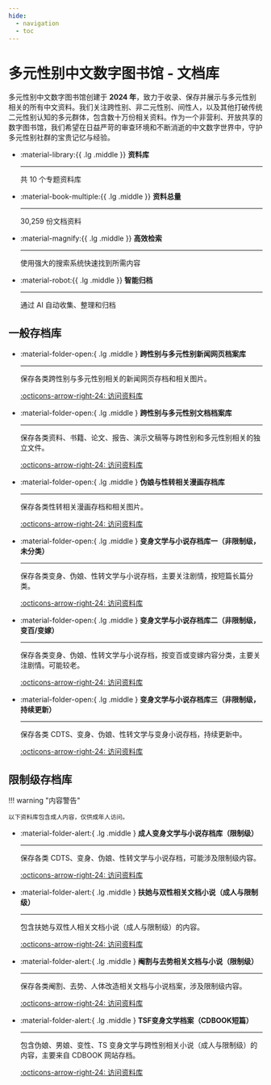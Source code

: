 ```yaml
---
hide:
  - navigation
  - toc
---    
```

# 多元性别中文数字图书馆 - 文档库

多元性别中文数字图书馆创建于 **2024 年**，致力于收录、保存并展示与多元性别相关的所有中文资料。我们关注跨性别、非二元性别、间性人，以及其他打破传统二元性别认知的多元群体，包含数十万份相关资料。作为一个非营利、开放共享的数字图书馆，我们希望在日益严苛的审查环境和不断消逝的中文数字世界中，守护多元性别社群的宝贵记忆与经验。

<div class="grid cards" markdown>

-   :material-library:{{ .lg .middle }} __资料库__

    ---

    共 10 个专题资料库
    
-   :material-book-multiple:{{ .lg .middle }} __资料总量__

    ---

    30,259 份文档资料

-   :material-magnify:{{ .lg .middle }} __高效检索__

    ---

    使用强大的搜索系统快速找到所需内容

-   :material-robot:{{ .lg .middle }} __智能归档__

    ---

    通过 AI 自动收集、整理和归档

</div>

## 一般存档库

<div class="grid cards" markdown>


-   :material-folder-open:{ .lg .middle } __跨性别与多元性别新闻网页档案库__

    ---
    
    保存各类跨性别与多元性别相关的新闻网页存档和相关图片。
    
    [:octicons-arrow-right-24: 访问资料库](https://news.transchinese.org/)

-   :material-folder-open:{ .lg .middle } __跨性别与多元性别文档档案库__

    ---
    
    保存各类资料、书籍、论文、报告、演示文稿等与跨性别和多元性别相关的独立文件。
    
    [:octicons-arrow-right-24: 访问资料库](https://digital.transchinese.org/)

-   :material-folder-open:{ .lg .middle } __伪娘与性转相关漫画存档库__

    ---
    
    保存各类性转相关漫画存档和相关图片。
    
    [:octicons-arrow-right-24: 访问资料库](https://comic.transchinese.org/)

-   :material-folder-open:{ .lg .middle } __变身文学与小说存档库一（非限制级，未分类）__

    ---
    
    保存各类变身、伪娘、性转文学与小说存档，主要关注剧情，按短篇长篇分类。
    
    [:octicons-arrow-right-24: 访问资料库](https://novel.transchinese.org)

-   :material-folder-open:{ .lg .middle } __变身文学与小说存档库二（非限制级，变百/变嫁）__

    ---
    
    保存各类变身、伪娘、性转文学与小说存档，按变百或变嫁内容分类，主要关注剧情。可能较老。
    
    [:octicons-arrow-right-24: 访问资料库](https://xnovel.transchinese.org)

-   :material-folder-open:{ .lg .middle } __变身文学与小说存档库三（非限制级，持续更新）__

    ---
    
    保存各类 CDTS、变身、伪娘、性转文学与变身小说存档，持续更新中。
    
    [:octicons-arrow-right-24: 访问资料库](https://unovel.transchinese.org)


</div>

## 限制级存档库

!!! warning "内容警告"

    以下资料库包含成人内容，仅供成年人访问。

<div class="grid cards" markdown>


-   :material-folder-alert:{ .lg .middle } __成人变身文学与小说存档库（限制级）__

    ---
    
    保存各类 CDTS、变身、伪娘、性转文学与小说存档，可能涉及限制级内容。
    
    [:octicons-arrow-right-24: 访问资料库](https://snovel.cdtsf.com)

-   :material-folder-alert:{ .lg .middle } __扶她与双性相关文档小说（成人与限制级）__

    ---
    
    包含扶她与双性人相关文档小说（成人与限制级）的内容。
    
    [:octicons-arrow-right-24: 访问资料库](https://fnovel.cdtsf.com)

-   :material-folder-alert:{ .lg .middle } __阉割与去势相关文档与小说（限制级）__

    ---
    
    保存各类阉割、去势、人体改造相关文档与小说档案，涉及限制级内容。
    
    [:octicons-arrow-right-24: 访问资料库](https://enovel.cdtsf.com)

-   :material-folder-alert:{ .lg .middle } __TSF变身文学档案（CDBOOK短篇）__

    ---
    
    包含伪娘、男娘、变性、TS 变身文学与跨性别相关小说（成人与限制级）的内容，主要来自 CDBOOK 网站存档。
    
    [:octicons-arrow-right-24: 访问资料库](https://archive.cdtsf.com)


</div> 